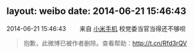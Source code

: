 layout: weibo
date: 2014-06-21 15:46:43
---
2014-06-21 15:46:43  &nbsp;&nbsp;&nbsp;&nbsp;&nbsp;&nbsp; 来自 <a href="http://app.weibo.com/t/feed/22zMnn" rel="nofollow">小米手机</a>
校党委当官当得还不够呗
>  抱歉，此微博已被作者删除。查看帮助：http://t.cn/Rfd3rQV
